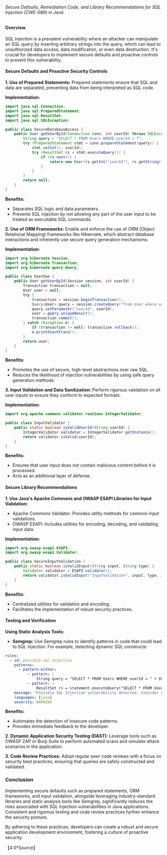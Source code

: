 ###### Secure Defaults, Remediation Code, and Library Recommendations for SQL Injection (CWE-089) in Java

#### Overview

SQL Injection is a prevalent vulnerability where an attacker can manipulate an SQL query by inserting arbitrary strings into the query, which can lead to unauthorized data access, data modification, or even data destruction. It's crucial for developers to implement secure defaults and proactive controls to prevent this vulnerability.

#### Secure Defaults and Proactive Security Controls

**1. Use of Prepared Statements:**
Prepared statements ensure that SQL and data are separated, preventing data from being interpreted as SQL code.

**Implementation:**
```java
import java.sql.Connection;
import java.sql.PreparedStatement;
import java.sql.ResultSet;
import java.sql.SQLException;

public class SecureDatabaseAccess {
    public User getUserById(Connection conn, int userId) throws SQLException {
        String query = "SELECT * FROM Users WHERE userId = ?";
        try (PreparedStatement stmt = conn.prepareStatement(query)) {
            stmt.setInt(1, userId);
            try (ResultSet rs = stmt.executeQuery()) {
                if (rs.next()) {
                    return new User(rs.getInt("userId"), rs.getString("username"));
                }
            }
        }
        return null;
    }
}
```
**Benefits:** 
- Separates SQL logic and data parameters.
- Prevents SQL injection by not allowing any part of the user input to be treated as executable SQL commands.

**2. Use of ORM Frameworks:**
Enable and enforce the use of ORM (Object Relational Mapping) frameworks like Hibernate, which abstract database interactions and inherently use secure query generation mechanisms.

**Implementation:**
```java
import org.hibernate.Session;
import org.hibernate.Transaction;
import org.hibernate.query.Query;

public class UserDao {
    public User getUserById(Session session, int userId) {
        Transaction transaction = null;
        User user = null;
        try {
            transaction = session.beginTransaction();
            Query<User> query = session.createQuery("from User where userId = :userId", User.class);
            query.setParameter("userId", userId);
            user = query.uniqueResult();
            transaction.commit();
        } catch (Exception e) {
            if (transaction != null) transaction.rollback();
            e.printStackTrace();
        }
        return user;
    }
}
```
**Benefits:**
- Promotes the use of secure, high-level abstractions over raw SQL.
- Reduces the likelihood of injection vulnerabilities by using safe query generation methods.

**3. Input Validation and Data Sanitization:**
Perform rigorous validation on all user inputs to ensure they conform to expected formats.

**Implementation:**
```java
import org.apache.commons.validator.routines.IntegerValidator;

public class InputValidator {
    public static boolean isValidUserId(String userId) {
        IntegerValidator validator = IntegerValidator.getInstance();
        return validator.isValid(userId);
    }
}
```
**Benefits:**
- Ensures that user input does not contain malicious content before it is processed.
- Acts as an additional layer of defense.

#### Secure Library Recommendations

**1. Use Java's Apache Commons and OWASP ESAPI Libraries for Input Validation:**
- Apache Commons Validator: Provides utility methods for common input validations.
- OWASP ESAPI: Includes utilities for encoding, decoding, and validating input data.

**Implementation:**
```java
import org.owasp.esapi.ESAPI;
import org.owasp.esapi.Validator;

public class SecureInputValidation {
    public static boolean isValidInput(String input, String type) {
        Validator validator = ESAPI.validator();
        return validator.isValidInput("InputValidation", input, type, 200, false);
    }
}
```
**Benefits:**
- Centralized utilities for validation and encoding.
- Facilitates the implementation of robust security practices.

#### Testing and Verification

**Using Static Analysis Tools:**
- **Semgrep:**
  Use Semgrep rules to identify patterns in code that could lead to SQL Injection. For example, detecting dynamic SQL constructs:

```yaml
rules:
  - id: possible-sql-injection
    patterns:
      - pattern-either:
          - pattern: |
              String query = "SELECT * FROM Users WHERE userId = " + $VAR;
          - pattern: |
              ResultSet rs = statement.executeQuery("SELECT * FROM Users WHERE userId = " + $VAR);
    message: "Possible SQL Injection vulnerability detected. Consider using Prepared Statements."
    languages: [java]
    severity: WARNING
```

**Benefits:**
- Automates the detection of insecure code patterns.
- Provides immediate feedback to the developer.

**2. Dynamic Application Security Testing (DAST):**
Leverage tools such as OWASP ZAP or Burp Suite to perform automated scans and simulate attack scenarios in the application.

**3. Code Review Practices:**
Adopt regular peer code reviews with a focus on security best practices, ensuring that queries are safely constructed and validated.

### Conclusion

Implementing secure defaults such as prepared statements, ORM frameworks, and input validation, alongside leveraging industry-standard libraries and static analysis tools like Semgrep, significantly reduces the risks associated with SQL Injection vulnerabilities in Java applications. Consistent and rigorous testing and code review practices further enhance the security posture.

By adhering to these practices, developers can create a robust and secure application development environment, fostering a culture of proactive security.

【4:0†Source】  